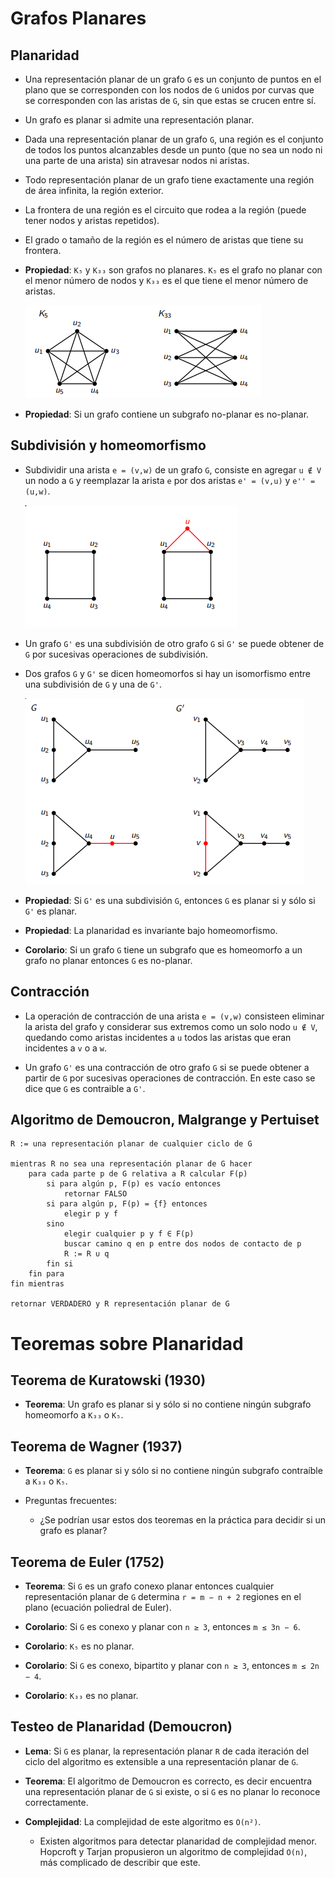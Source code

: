 Grafos Planares
===============

Planaridad
----------

* Una representación planar de un grafo `G` es un conjunto de puntos en el plano que se corresponden con los nodos de `G` unidos por curvas que se corresponden con las aristas de `G`, sin que estas se crucen entre sí.

* Un grafo es planar si admite una representación planar.

* Dada una representación planar de un grafo `G`, una región es el conjunto de todos los puntos alcanzables desde un punto (que no sea un nodo ni una parte de una arista) sin atravesar nodos ni aristas.

* Todo representación planar de un grafo tiene exactamente una región de área infinita, la región exterior.

* La frontera de una región es el circuito que rodea a la región (puede tener nodos y aristas repetidos).

* El grado o tamaño de la región es el número de aristas que tiene su frontera.

* **Propiedad**: `K₅` y `K₃₃` son grafos no planares. `K₅` es el grafo no planar con el menor número de nodos y `K₃₃` es el que tiene el menor número de aristas.
    
    ![k5-k33](img/06-grafos-planares-k5-k33.png)

* **Propiedad**: Si un grafo contiene un subgrafo no-planar es no-planar.

Subdivisión y homeomorfismo
---------------------------

* Subdividir una arista `e = (v,w)` de un grafo `G`, consiste en agregar `u ∉ V` un nodo a `G` y reemplazar la arista `e` por dos aristas `e' = (v,u)` y `e'' = (u,w)`.

    ![subdivision](img/06-grafos-planares-subdivision.png)

* Un grafo `G'` es una subdivisión de otro grafo `G` si `G'` se puede obtener de `G` por sucesivas operaciones de subdivisión.

* Dos grafos `G` y `G'` se dicen homeomorfos si hay un isomorfismo entre una subdivisión de `G` y una de `G'`.
    
    ![homeomorfismo](img/06-grafos-planares-homeomorfismo.png)

* **Propiedad**: Si `G'` es una subdivisión `G`, entonces `G` es planar si y sólo si `G'` es planar.

* **Propiedad**: La planaridad es invariante bajo homeomorfismo.

* **Corolario**: Si un grafo `G` tiene un subgrafo que es homeomorfo a un grafo no planar entonces `G` es no-planar.

Contracción
-----------

* La operación de contracción de una arista `e = (v,w)` consisteen eliminar la arista del grafo y considerar sus extremos como un solo nodo `u ∉ V`, quedando como aristas incidentes a `u` todos las aristas que eran incidentes a `v` o a `w`.

* Un grafo `G'` es una contracción de otro grafo `G` si se puede obtener a partir de `G` por sucesivas operaciones de contracción. En este caso se dice que `G` es contraible a `G'`.

Algoritmo de Demoucron, Malgrange y Pertuiset
---------------------------------------------

```
R := una representación planar de cualquier ciclo de G

mientras R no sea una representación planar de G hacer
    para cada parte p de G relativa a R calcular F(p)
        si para algún p, F(p) es vacío entonces
            retornar FALSO
        si para algún p, F(p) = {f} entonces
            elegir p y f
        sino
            elegir cualquier p y f ∈ F(p)
            buscar camino q en p entre dos nodos de contacto de p
            R := R ∪ q
        fin si
    fin para
fin mientras

retornar VERDADERO y R representación planar de G
```

Teoremas sobre Planaridad
=========================

Teorema de Kuratowski (1930)
----------------------------
* **Teorema**: Un grafo es planar si y sólo si no contiene ningún subgrafo homeomorfo a `K₃₃` o `K₅`.

Teorema de Wagner (1937)
------------------------
* **Teorema**: `G` es planar si y sólo si no contiene ningún subgrafo contraíble a `K₃₃` o `K₅`.

* Preguntas frecuentes:
    * ¿Se podrían usar estos dos teoremas en la práctica para decidir si un grafo es planar?

Teorema de Euler (1752)
-----------------------
* **Teorema**: Si `G` es un grafo conexo planar entonces cualquier representación planar de `G` determina `r = m − n + 2` regiones en el plano (ecuación poliedral de Euler).

* **Corolario**: Si `G` es conexo y planar con `n ≥ 3`, entonces `m ≤ 3n − 6`.

* **Corolario**: `K₅` es no planar.

* **Corolario**: Si `G` es conexo, bipartito y planar con `n ≥ 3`, entonces `m ≤ 2n − 4`.

* **Corolario**: `K₃₃` es no planar.

Testeo de Planaridad (Demoucron)
--------------------------------

* **Lema**: Si `G` es planar, la representación planar `R` de cada iteración del ciclo del algoritmo es extensible a una representación planar de `G`.

* **Teorema**: El algoritmo de Demoucron es correcto, es decir encuentra una representación planar de `G` si existe, o si `G` es no planar lo reconoce correctamente.

* **Complejidad**: La complejidad de este algoritmo es `O(n²)`.
    * Existen algoritmos para detectar planaridad de complejidad menor. Hopcroft y Tarjan propusieron un algoritmo de complejidad `O(n)`, más complicado de describir que este.